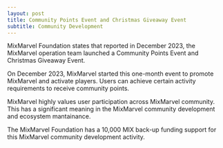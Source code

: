 ```yaml
---
layout: post
title: Community Points Event and Christmas Giveaway Event
subtitle: Community Development 
---
```


MixMarvel Foundation states that reported in December 2023, the MixMarvel operation team launched a Community Points Event and Christmas Giveaway Event.

On December 2023, MixMarvel started this one-month event to promote MixMarvel and activate players. Users can achieve certain activity requirements to receive community points. 

MixMarvel highly values user participation across MixMarvel community. This has a significant meaning in the MixMarvel community development and ecosystem mantainance. 

The MixMarvel Foundation has a 10,000 MIX back-up funding support for this MixMarvel community development activity. 
